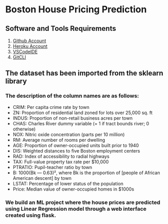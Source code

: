 # Boston House Pricing Prediction

## Software and Tools Requirements
1. [Github Account](https://github.com)
2. [Heroku Account](https://heroku.com)
3. [VSCodeIDE](https://code.visualstudio.com/)
4. [GitCLI](https://git-scm.com/book/en/v2/Getting-Started-The-Command-Line)



 ## The dataset has been imported from the sklearn library 

 ### The description of the column names are as follows:
* CRIM: Per capita crime rate by town
* ZN: Proportion of residential land zoned for lots over 25,000 sq. ft
* INDUS: Proportion of non-retail business acres per town
* CHAS: Charles River dummy variable (= 1 if tract bounds river; 0 otherwise)
* NOX: Nitric oxide concentration (parts per 10 million)
* RM: Average number of rooms per dwelling
* AGE: Proportion of owner-occupied units built prior to 1940
* DIS: Weighted distances to five Boston employment centers
* RAD: Index of accessibility to radial highways
* TAX: Full-value property tax rate per $10,000
* PTRATIO: Pupil-teacher ratio by town
* B: 1000(Bk — 0.63)², where Bk is the proportion of [people of African American descent] by town
* LSTAT: Percentage of lower status of the population
* Price: Median value of owner-occupied homes in $1000s

### We build an ML project where the house prices are predicted using Linear Regression model through a web interface created using flask.


